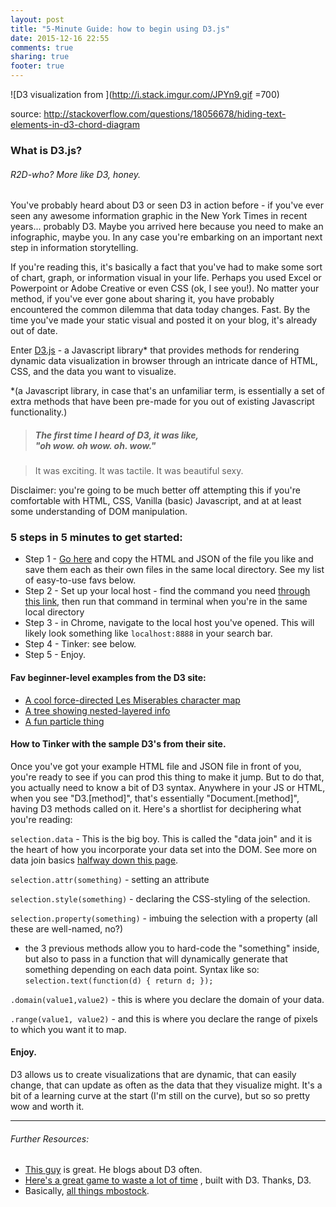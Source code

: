 ```yaml
---
layout: post
title: "5-Minute Guide: how to begin using D3.js"
date: 2015-12-16 22:55
comments: true
sharing: true
footer: true
---
```


![D3 visualization from ](http://i.stack.imgur.com/JPYn9.gif =700)

source: http://stackoverflow.com/questions/18056678/hiding-text-elements-in-d3-chord-diagram


### What is D3.js?
###### R2D-who? More like D3, *honey.*

You've probably heard about D3 or seen D3 in action before - if you've ever seen any awesome information graphic in the New York Times in recent years... probably D3. Maybe you arrived here because you need to make an infographic, maybe you.  In any case you're embarking on an important next step in information storytelling.

If you're reading this, it's basically a fact that you've had to make some sort of chart, graph, or information visual in your life.  Perhaps you used Excel or Powerpoint or Adobe Creative or even CSS (ok, I see you!). No matter your method, if you've ever gone about sharing it, you have probably encountered the common dilemma that data today changes.  Fast.  By the time you've made your static visual and posted it on your blog, it's already out of date.

Enter [D3.js](http://d3js.org/) - a Javascript library\* that provides methods for rendering dynamic data visualization in browser through an intricate dance of HTML, CSS, and the data you want to visualize.

\*(a Javascript library, in case that's an unfamiliar term, is essentially a set of extra methods that have been pre-made for you out of existing Javascript functionality.)

> ##### The first time I heard of D3, it was like, <br>"oh wow. oh wow. oh. wow."

>It was exciting. It was tactile. It was beautiful sexy.

Disclaimer: you're going to be much better off attempting this if you're comfortable with HTML, CSS, Vanilla (basic) Javascript, and at at least some understanding of DOM manipulation.
### 5 steps in 5 minutes to get started: ###
- Step 1 - [Go here](https://github.com/mbostock/d3/wiki/Gallery) and copy the HTML and JSON of the file you like and save them each as their own files in the same local directory.  See my list of easy-to-use favs below.
- Step 2 - Set up your local host - find the command you need [through this link](https://github.com/mbostock/d3/wiki#using), then run that command in terminal when you're in the same local directory
- Step 3 - in Chrome, navigate to the local host you've opened. This will likely look something like `localhost:8888` in your search bar.
- Step 4 - Tinker: see below.
- Step 5 - Enjoy.

#### Fav beginner-level examples from the D3 site:

- [A cool force-directed Les Miserables character map](http://bl.ocks.org/mbostock/4062045)
- [A tree showing nested-layered info](http://bl.ocks.org/mbostock/4063550)
- [A fun particle thing](http://bl.ocks.org/mbostock/280d83080497c8c13152)

#### How to Tinker with the sample D3's from their site.

Once you've got your example HTML file and JSON file in front of you, you're ready to see if you can prod this thing to make it jump. But to do that, you actually need to know a bit of D3 syntax.  Anywhere in your JS or HTML, when you see "D3.[method]", that's essentially "Document.[method]", having D3 methods called on it. Here's a shortlist for deciphering what you're reading:

`selection.data` - This is the big boy. This is called the "data join" and it is the heart of how you incorporate your data set into the DOM. See more on data join basics [halfway down this page](http://bost.ocks.org/mike/bar/).

`selection.attr(something)` - setting an attribute

`selection.style(something)` - declaring the CSS-styling of the selection.

`selection.property(something)` - imbuing the selection with a property (all these are well-named, no?)

- the 3 previous methods allow you to hard-code the "something" inside, but also to pass in a function that will dynamically generate that something depending on each data point. Syntax like so: `selection.text(function(d) { return d; });`


`.domain(value1,value2)` - this is where you declare the domain of your data.

`.range(value1, value2)` - and this is where you declare the range of pixels to which you want it to map.


#### Enjoy.
D3 allows us to create visualizations that are dynamic, that can easily change, that can update as often as the data that they visualize might.  It's a bit of a learning curve at the start (I'm still on the curve), but so so pretty wow and worth it.

---

###### Further Resources:


- [This guy](http://www.jeromecukier.net/blog/2015/05/19/you-may-not-need-d3/) is great. He blogs about D3 often.
- [Here's a great game to waste a lot of time](http://color.method.ac/) , built with D3. Thanks, D3.
- Basically, [all things mbostock](http://bl.ocks.org/mbostock).
